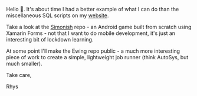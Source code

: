Hello :wave:. It's about time I had a better example of what I can do than the miscellaneous SQL scripts on my [website](https://www.rmjcs.com). 

Take a look at the [Simonish](../../../Simonish) repo - an Android game built from scratch using Xamarin Forms - not that I want to do mobile development, it's just an interesting bit of lockdown learning.

At some point I'll make the Ewing repo public - a much more interesting piece of work to create a simple, lightweight job runner (think AutoSys, but much smaller).

Take care,

Rhys
